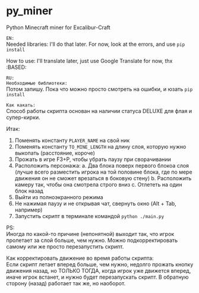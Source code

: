 # py_miner
Python Minecraft miner for Excalibur-Craft


`EN:`  
Needed libraries:
I'll do that later. For now, look at the errors, and use `pip install`

How to use:
I'll translate later, just use Google Translate for now, thx :BASED:

`RU:`  
`Необходимые библиотеки:`  
Потом запишу. Пока что можно просто смотреть на ошибки, и юзать `pip install`

`Как какать:`  
Способ работы скрипта основан на наличии статуса DELUXE для флая и супер-кирки.

Итак:
1. Поменять константу `PLAYER_NAME` на свой ник
2. Поменять константу `TO_MINE_LENGTH` на длину слоя, которую нужно выкопать (расстояние, короче)
3. Прожать в игре F3+P, чтобы убрать паузу при сворачивании
4. Расположить персонажа:
    a. Два блока поверх первого блокоа слоя (лучше всего разместить игрока на той половине блока, где по мере движения он не сможет врезаться в боковую стену)
    b. Расположить камеру так, чтобы она смотрела строго вниз
    с. Отлететь на один блок назад
5. Выйти из полноэкранного режима
6. Не нажимая паузу и не открывая чат, свернуть окно (Alt + Tab, например)
7. Запустить скрипт в терминале командой `python ./main.py`

PS:  
Иногда по какой-то причине (непонятной) выходит так, что игрок пролетает за слой больше, чем нужно. Можно подкорректировать самому или же просто перезапустить скрипт.

Как корректировать движение во время работы скрипта:  
Если скрипт летает вперед больше, чем нужно, недолго прожать кнопку движения назад, но ТОЛЬКО ТОГДА, когда игрок уже движется вперед, иначе игрок встанет, и нужно будет перезапускать скрипт. В обратную сторону (назад) работает так же, но наоборот.